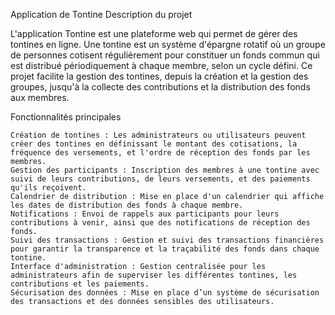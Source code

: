 Application de Tontine
Description du projet

L'application Tontine est une plateforme web qui permet de gérer des tontines en ligne. Une tontine est un système d'épargne rotatif où un groupe de personnes cotisent régulièrement pour constituer un fonds commun qui est distribué périodiquement à chaque membre, selon un cycle défini. Ce projet facilite la gestion des tontines, depuis la création et la gestion des groupes, jusqu'à la collecte des contributions et la distribution des fonds aux membres.


Fonctionnalités principales

    Création de tontines : Les administrateurs ou utilisateurs peuvent créer des tontines en définissant le montant des cotisations, la fréquence des versements, et l'ordre de réception des fonds par les membres.
    Gestion des participants : Inscription des membres à une tontine avec suivi de leurs contributions, de leurs versements, et des paiements qu'ils reçoivent.
    Calendrier de distribution : Mise en place d'un calendrier qui affiche les dates de distribution des fonds à chaque membre.
    Notifications : Envoi de rappels aux participants pour leurs contributions à venir, ainsi que des notifications de réception des fonds.
    Suivi des transactions : Gestion et suivi des transactions financières pour garantir la transparence et la traçabilité des fonds dans chaque tontine.
    Interface d'administration : Gestion centralisée pour les administrateurs afin de superviser les différentes tontines, les contributions et les paiements.
    Sécurisation des données : Mise en place d’un système de sécurisation des transactions et des données sensibles des utilisateurs.
